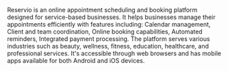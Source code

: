 Reservio is an online appointment scheduling and booking platform designed for service-based businesses. It helps businesses manage their appointments efficiently with features including: Calendar management, Client and team coordination, Online booking capabilities, Automated reminders, Integrated payment processing. The platform serves various industries such as beauty, wellness, fitness, education, healthcare, and professional services. It's accessible through web browsers and has mobile apps available for both Android and iOS devices.